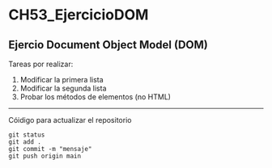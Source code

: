 # CH53_EjercicioDOM
## Ejercio Document Object Model (DOM)

Tareas por realizar: 

1. Modificar la primera lista
2. Modificar la segunda lista
3. Probar los métodos de elementos (no HTML)

---

Cóidigo para actualizar el repositorio 
```
git status
git add .
git commit -m "mensaje"
git push origin main
```